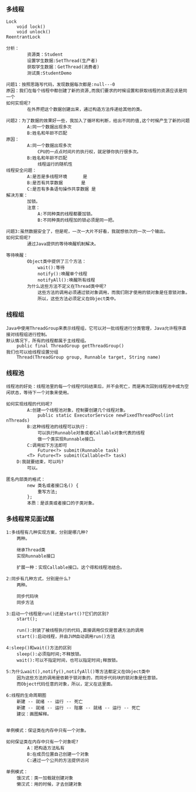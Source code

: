 ### 多线程
    Lock
    	void lock()
    	void unlock()
    ReentrantLock
    
    分析：
    		资源类：Student	
    		设置学生数据:SetThread(生产者)
    		获取学生数据：GetThread(消费者)
    		测试类:StudentDemo
    
    问题1：按照思路写代码，发现数据每次都是:null---0
    原因：我们在每个线程中都创建了新的资源,而我们要求的时候设置和获取线程的资源应该是同一个
    如何实现呢?
    		在外界把这个数据创建出来，通过构造方法传递给其他的类。
    
    问题2：为了数据的效果好一些，我加入了循环和判断，给出不同的值,这个时候产生了新的问题
    		A:同一个数据出现多次
    		B:姓名和年龄不匹配
    原因：
    		A:同一个数据出现多次
    			CPU的一点点时间片的执行权，就足够你执行很多次。
    		B:姓名和年龄不匹配
    			线程运行的随机性
    线程安全问题：
    		A:是否是多线程环境		是
    		B:是否有共享数据		是
    		C:是否有多条语句操作共享数据	是
    解决方案：
    		加锁。
    		注意：
    			A:不同种类的线程都要加锁。
    			B:不同种类的线程加的锁必须是同一把。
    			
    问题3:虽然数据安全了，但是呢，一次一大片不好看，我就想依次的一次一个输出。
    如何实现呢?
    		通过Java提供的等待唤醒机制解决。
    
    等待唤醒：
    		Object类中提供了三个方法：
    			wait():等待
    			notify():唤醒单个线程
    			notifyAll():唤醒所有线程
    		为什么这些方法不定义在Thread类中呢?
    			这些方法的调用必须通过锁对象调用，而我们刚才使用的锁对象是任意锁对象。
    			所以，这些方法必须定义在Object类中。
### 线程组
    Java中使用ThreadGroup来表示线程组，它可以对一批线程进行分类管理，Java允许程序直接对线程组进行控制。
    默认情况下，所有的线程都属于主线程组。
    	public final ThreadGroup getThreadGroup()
    我们也可以给线程设置分组
    	Thread(ThreadGroup group, Runnable target, String name)

### 线程池
    线程池的好处：线程池里的每一个线程代码结束后，并不会死亡，而是再次回到线程池中成为空闲状态，等待下一个对象来使用。
    
    如何实现线程的代码呢?
    		A:创建一个线程池对象，控制要创建几个线程对象。
    			public static ExecutorService newFixedThreadPool(int nThreads)
    		B:这种线程池的线程可以执行：
    			可以执行Runnable对象或者Callable对象代表的线程
    			做一个类实现Runnable接口。
    		C:调用如下方法即可
    			Future<?> submit(Runnable task)
    		<T> Future<T> submit(Callable<T> task)
    	D:我就要结束，可以吗?
    		可以。
    
    匿名内部类的格式：
     		new 类名或者接口名() {
     			重写方法;
     		};
     		本质：是该类或者接口的子类对象。
     		
### 多线程常见面试题    
    1:多线程有几种实现方案，分别是哪几种?
    	两种。
    	
    	继承Thread类
    	实现Runnable接口
    	
    	扩展一种：实现Callable接口。这个得和线程池结合。
    
    2:同步有几种方式，分别是什么?
    	两种。
    	
    	同步代码块
    	同步方法
    
    3:启动一个线程是run()还是start()?它们的区别?
    	start();
    	
    	run():封装了被线程执行的代码,直接调用仅仅是普通方法的调用
    	start():启动线程，并由JVM自动调用run()方法
    
    4:sleep()和wait()方法的区别
    	sleep():必须指时间;不释放锁。
    	wait():可以不指定时间，也可以指定时间;释放锁。
    
    5:为什么wait(),notify(),notifyAll()等方法都定义在Object类中
    	因为这些方法的调用是依赖于锁对象的，而同步代码块的锁对象是任意锁。
    	而Object代码任意的对象，所以，定义在这里面。
    
    6:线程的生命周期图
    	新建 -- 就绪 -- 运行 -- 死亡
    	新建 -- 就绪 -- 运行 -- 阻塞 -- 就绪 -- 运行 -- 死亡
    	建议：画图解释。
    	
    
    单例模式：保证类在内存中只有一个对象。
    
    如何保证类在内存中只有一个对象呢?
    		A：把构造方法私有
    		B:在成员位置自己创建一个对象
    		C:通过一个公共的方法提供访问
    
    单例模式：
     	饿汉式：类一加载就创建对象
     	懒汉式：用的时候，才去创建对象
			